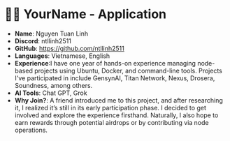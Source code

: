 
#  🧑‍💻 YourName - Application

- **Name**: Nguyen Tuan Linh 
- **Discord**: ntllinh2511
- **GitHub**: https://github.com/ntllinh2511
- **Languages**: Vietnamese, English
- **Experience**:I have one year of hands-on experience managing node-based projects using Ubuntu, Docker, and command-line tools. Projects I've participated in include GensynAI, Titan Network, Nexus, Drosera, Soundness, among others. 
- **AI Tools**: Chat GPT, Grok
- **Why Join?**: A friend introduced me to this project, and after researching it, I realized it’s still in its early participation phase. I decided to get involved and explore the experience firsthand. Naturally, I also hope to earn rewards through potential airdrops or by contributing via node operations.

